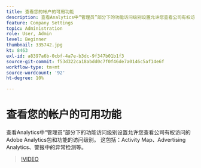 ```yaml
---
title: 查看您的帐户的可用功能
description: 查看Analytics中“管理员”部分下的功能访问级别设置允许您查看公司有权访问的Adobe Analytics包和功能的访问级别。 这包括Activity Map、Advertising Analytics、警报中的异常检测等。
feature: Company Settings
topic: Administration
role: User, Admin
level: Beginner
thumbnail: 335742.jpg
kt: 8463
exl-id: a8397a6b-0cbf-4a7e-b3dc-9f347b01b1f3
source-git-commit: f53d322ca18abdd0c7f0f46de7a0146c5af14e6f
workflow-type: tm+mt
source-wordcount: '92'
ht-degree: 10%

---
```


# 查看您的帐户的可用功能

查看Analytics中“管理员”部分下的功能访问级别设置允许您查看公司有权访问的Adobe Analytics包和功能的访问级别。 这包括：Activity Map、Advertising Analytics、警报中的异常检测等。


>[!VIDEO](https://video.tv.adobe.com/v/335742/?quality=12&learn=on)
